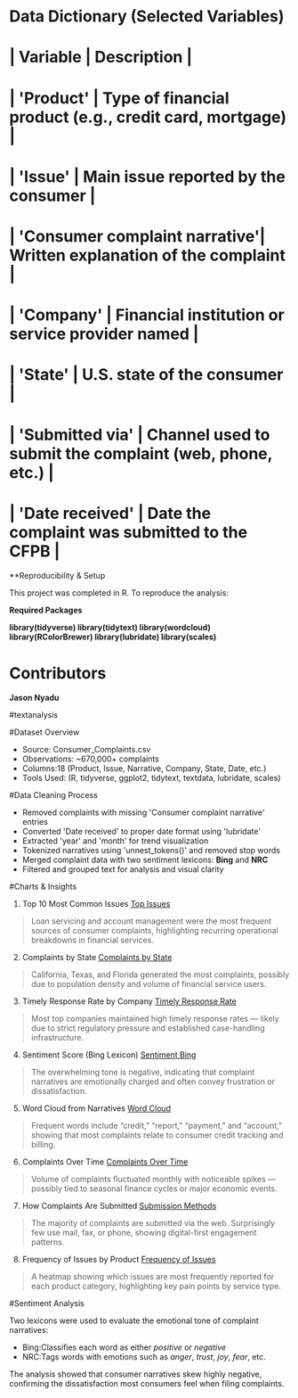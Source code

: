 # Data Dictionary (Selected Variables)

# | Variable                        | Description                                                 |
# | 'Product'                     | Type of financial product (e.g., credit card, mortgage)     |
# | 'Issue'                     | Main issue reported by the consumer                         |
# | 'Consumer complaint narrative'| Written explanation of the complaint                        |
# | 'Company'                    | Financial institution or service provider named             |
# | 'State'                       | U.S. state of the consumer                                  |
# | 'Submitted via'               | Channel used to submit the complaint (web, phone, etc.)     |
# | 'Date received'              | Date the complaint was submitted to the CFPB               |

**Reproducibility & Setup

This project was completed in R. To reproduce the analysis:

**Required Packages**

**library(tidyverse)
library(tidytext)
library(wordcloud)
library(RColorBrewer)
library(lubridate)
library(scales)**


# Contributors
**Jason Nyadu**



#textanalysis

#Dataset Overview

- Source: Consumer_Complaints.csv
- Observations: ~670,000+ complaints
- Columns:18 (Product, Issue, Narrative, Company, State, Date, etc.)
- Tools Used: (R, tidyverse, ggplot2, tidytext, textdata, lubridate, scales)


#Data Cleaning Process

- Removed complaints with missing 'Consumer complaint narrative' entries
- Converted 'Date received' to proper date format using 'lubridate'
- Extracted 'year' and 'month' for trend visualization
- Tokenized narratives using 'unnest_tokens()' and removed stop words
- Merged complaint data with two sentiment lexicons: **Bing** and **NRC**
- Filtered and grouped text for analysis and visual clarity


#Charts & Insights

1. Top 10 Most Common Issues
[Top Issues](top_issues1.pdf)  
> Loan servicing and account management were the most frequent sources of consumer complaints, highlighting recurring operational breakdowns in financial services.


2. Complaints by State
[Complaints by State](state_complaints1.pdf)
> California, Texas, and Florida generated the most complaints, possibly due to population density and volume of financial service users.


3. Timely Response Rate by Company
[Timely Response Rate](timely_response1.pdf)  
> Most top companies maintained high timely response rates — likely due to strict regulatory pressure and established case-handling infrastructure.


4. Sentiment Score (Bing Lexicon)
[Sentiment Bing](sentiment_bing1.pdf)  
> The overwhelming tone is negative, indicating that complaint narratives are emotionally charged and often convey frustration or dissatisfaction.


5. Word Cloud from Narratives
[Word Cloud](wordcloud1.pdf)  
> Frequent words include “credit,” “report,” “payment,” and “account,” showing that most complaints relate to consumer credit tracking and billing.


6. Complaints Over Time
[Complaints Over Time](complaints_over_time1.pdf)  
> Volume of complaints fluctuated monthly with noticeable spikes — possibly tied to seasonal finance cycles or major economic events.


7. How Complaints Are Submitted
[Submission Methods](complaints_channel.pdf)  
> The majority of complaints are submitted via the web. Surprisingly few use mail, fax, or phone, showing digital-first engagement patterns.

8. Frequency of Issues by Product
[Frequency of Issues](frequency_of_issues1.pdf)  
> A heatmap showing which issues are most frequently reported for each product category, highlighting key pain points by service type.

#Sentiment Analysis

Two lexicons were used to evaluate the emotional tone of complaint narratives:

- Bing:Classifies each word as either *positive* or *negative*
- NRC:Tags words with emotions such as *anger*, *trust*, *joy*, *fear*, etc.

The analysis showed that consumer narratives skew highly negative, confirming the dissatisfaction most consumers feel when filing complaints.
